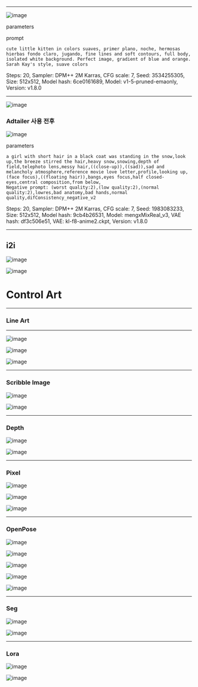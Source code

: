 

---
![image](https://github.com/pswxxk/AI_Project/blob/main/%ED%94%84%EB%A1%AC%ED%94%84%ED%8A%B8/00029-3534255305.png?raw=true)

parameters

prompt
```
cute little kitten in colors suaves, primer plano, noche, hermosas hierbas fondo claro, jugando, fine lines and soft contours, full body, isolated white background. Perfect image, gradient of blue and orange. Sarah Kay's style, suave colors
```
Steps: 20, Sampler: DPM++ 2M Karras, CFG scale: 7, Seed: 3534255305, Size: 512x512, Model hash: 6ce0161689, Model: v1-5-pruned-emaonly, Version: v1.8.0

---



![image](https://github.com/pswxxk/AI_Project/blob/main/%ED%94%84%EB%A1%AC%ED%94%84%ED%8A%B8/00013-1983083233.png?raw=true)

### Adtailer 사용 전후

![image](https://github.com/pswxxk/AI_Project/blob/main/%ED%94%84%EB%A1%AC%ED%94%84%ED%8A%B8/00019-1983083233.png?raw=true)

parameters
```
a girl with short hair in a black coat was standing in the snow,look up,the breeze stirred the hair,heavy snow,snowing,depth of field,telephoto lens,messy hair,((close-up)),((sad)),sad and melancholy atmosphere,reference movie love letter,profile,looking up,(face focus),((floating hair)),bangs,eyes focus,half closed-eyes,central composition,from below,
Negative prompt: (worst quality:2),(low quality:2),(normal quality:2),lowres,bad anatomy,bad hands,normal quality,difConsistency_negative_v2
```
Steps: 20, Sampler: DPM++ 2M Karras, CFG scale: 7, Seed: 1983083233, Size: 512x512, Model hash: 9cb4b26531, Model: mengxMixReal_v3, VAE hash: df3c506e51, VAE: kl-f8-anime2.ckpt, Version: v1.8.0

---
i2i
---

![image](https://github.com/pswxxk/AI_Project/blob/main/%ED%94%84%EB%A1%AC%ED%94%84%ED%8A%B8/1.png?raw=true)

![image](https://github.com/pswxxk/AI_Project/blob/main/%ED%94%84%EB%A1%AC%ED%94%84%ED%8A%B8/00011-1753039580.png?raw=true)

# Control Art
---
### Line Art
---
![image](https://github.com/pswxxk/AI_Project/blob/main/%ED%94%84%EB%A1%AC%ED%94%84%ED%8A%B8/xyz_grid-0226-3143948171-smile%20close-up,%20frill%20dress,%20dynamic%20angle,%20%20(front%20view_1.4)%20monochrome,%20lineart,%20_lyco_sd2ly_line_0.65_.jpeg?raw=true)

![image](https://github.com/pswxxk/AI_Project/blob/main/%ED%94%84%EB%A1%AC%ED%94%84%ED%8A%B8/00001-1853877872.png?raw=true)

![image](https://github.com/pswxxk/AI_Project/blob/main/%ED%94%84%EB%A1%AC%ED%94%84%ED%8A%B8/00000-207519790.png?raw=true)

---
### Scribble Image
![image](https://github.com/pswxxk/AI_Project/blob/main/ControlNet/%EA%B7%B8%EB%A6%BC%202.png?raw=true)

![image](https://github.com/pswxxk/AI_Project/blob/main/ControlNet/00006-3751651105.png?raw=true)

---
### Depth
![image](https://github.com/pswxxk/AI_Project/blob/main/ControlNet/18b663829e144de4f.png?raw=true)

![image](https://github.com/pswxxk/AI_Project/blob/main/ControlNet/00014-3998520336.png?raw=true)

---
### Pixel
![image](https://github.com/pswxxk/AI_Project/blob/main/ControlNet/00000.png?raw=true)

![image](https://github.com/pswxxk/AI_Project/blob/main/ControlNet/00004-3717059370.png?raw=true)

![image](https://github.com/pswxxk/AI_Project/blob/main/ControlNet/00002.png?raw=true)

---
### OpenPose
![image](https://github.com/pswxxk/AI_Project/blob/main/%ED%94%84%EB%A1%AC%ED%94%84%ED%8A%B8/112233.png?raw=true)

![image](https://github.com/pswxxk/AI_Project/blob/main/%ED%94%84%EB%A1%AC%ED%94%84%ED%8A%B8/pose-fighting-full-009-ar2x3.png?raw=true)

![image](https://github.com/pswxxk/AI_Project/blob/main/%ED%94%84%EB%A1%AC%ED%94%84%ED%8A%B8/00007-3111118621.png?raw=true)

![image](https://github.com/pswxxk/AI_Project/blob/main/%ED%94%84%EB%A1%AC%ED%94%84%ED%8A%B8/pose-fighting-half-014-ar2x3.png?raw=true)

![image](https://github.com/pswxxk/AI_Project/blob/main/%ED%94%84%EB%A1%AC%ED%94%84%ED%8A%B8/00005-602083871.png?raw=true)

---
### Seg
![image](https://github.com/pswxxk/AI_Project/blob/main/%ED%94%84%EB%A1%AC%ED%94%84%ED%8A%B8/556.png?raw=true)

![image](https://github.com/pswxxk/AI_Project/blob/main/%ED%94%84%EB%A1%AC%ED%94%84%ED%8A%B8/00009-3823568514.png?raw=true)

---
### Lora
![image](https://github.com/pswxxk/AI_Project/blob/main/%ED%94%84%EB%A1%AC%ED%94%84%ED%8A%B8/123333.png?raw=true)

![image](https://github.com/pswxxk/AI_Project/blob/main/%ED%94%84%EB%A1%AC%ED%94%84%ED%8A%B8/00012-440352423.png?raw=true)
